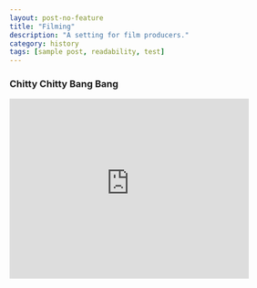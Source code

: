 ```yaml
---
layout: post-no-feature
title: "Filming"
description: "A setting for film producers."
category: history
tags: [sample post, readability, test]
---
```


### Chitty Chitty Bang Bang

<iframe width="420" height="315" src="https://www.youtube.com/embed/109uKA3nWog" frameborder="0" allowfullscreen></iframe>



